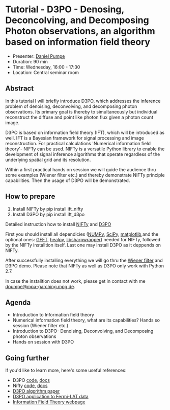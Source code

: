 # Tutorial - D3PO - Denosing, Deconcolving, and Decomposing Photon observations, an algorithm based on information field theory

* Presenter: [Daniel Pumpe](https://github.com/dpumpe)
* Duration: 90 min
* Time: Wednesday, 16:00 - 17:30
* Location: Central seminar room

## Abstract

In this tutorial I will briefly introduce D3PO, which addresses the inference
problem of denoising, deconvolving, and decomposing photon observations. Its
primary goal is thereby to simultaneously but individual reconstruct the diffuse
and point like photon flux given a photon count image.

D3PO is based on information field theory (IFT), which will be introduced as
well. IFT is a  Bayesian framework for signal processing and image
reconstruction. For practical calculations 'Numerical information field theory'-
NIFTy can be used. NIFTy is a versatile Python library to enable the development
of signal inference algorithms that operate regardless of the underlying spatial
grid and its resolution. 

Within a first practical hands on session we will guide the audience thru some
examples (Wiener filter etc.) and thereby demonstrate NIFTy principle
capabilities. Then the usage of D3PO will be demonstrated. 

## How to prepare

1. Install NIFTy by pip install ift_nifty
2. Install D3PO by pip install ift_d3po


Detailed instruction how to install [NIFTy](http://wwwmpa.mpa-garching.mpg.de/ift/nifty/install.html#download-label) 
and [D3PO](http://wwwmpa.mpa-garching.mpg.de/ift/d3po/install.html#download-label) 

First you should install all dependicies ([NUMPy](http://www.numpy.org), [SciPy](http://www.scipy.org), [matplotlib](http://matplotlib.org),and the optional ones: [GFFT](https://github.com/mrbell/gfft), [healpy](https://github.com/healpy/healpy), [libsharpwrapper](https://github.com/mselig/libsharp-wrapper)) needed for NIFTy, followed by the NIFTy installtion itself. Last one may install D3PO as it deppends on NIFTy. 

After successfully installing everything we will go thru the [Wiener filter](https://github.com/gammapy/PyGamma15/blob/gh-pages/tutorials/d3po/Wiener_filter.ipynb) and D3PO demo. 
Please note that NIFTy as well as D3PO only work with Python 2.7. 

In case the installtion does not work, please get in contact with me dpumpe@mpa-garching.mpg.de. 

## Agenda


- Introduction to Information field theory
- Numerical information field theory, what are its capabilities?
  Hands so session (Wiener filter etc.)
- Introduction to D3PO- Denoising, Deconvolving, and Decomposing photon observations
- Hands on session with D3PO

## Going further

If you'd like to learn more, here's some useful references:

* D3PO [code](https://github.com/information-field-theory/d3po),
  [docs](http://wwwmpa.mpa-garching.mpg.de/ift/d3po/)
* Nifty [code](https://github.com/information-field-theory/nifty),
  [docs](http://wwwmpa.mpa-garching.mpg.de/ift/nifty/)
* [D3PO algorithm paper](http://labs.adsabs.harvard.edu/adsabsadsabs/abs/2015A%26A...574A..74S/)
* [D3PO application to Fermi-LAT data](http://labs.adsabs.harvard.edu/adsabsadsabs/abs/2015A%26A...581A.126S/)
* [Information Field Theory webpage](https://wwwmpa.mpa-garching.mpg.de/ift/)
